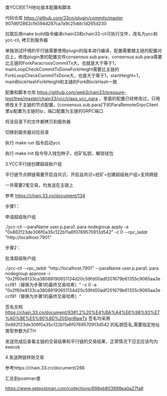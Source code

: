 类YCC的ETH地址版本配置和脚本

代码仓库
https://github.com/33cn/plugin/commits/master 907d6f2862cfe594d287ca7a9c25ddc1d265d230

拉取后用make build指令编译chain33和chain33-cli可执行文件，改名为ycc和ycc-cli, 拷贝到服务器

单独测试环境的平行链需要使用plugin的版本进行编译，配置需要跟主链的配置对应上，修改plugin里的配置文件consensus.sub.para，consensus.sub.para需要比主链的ForkParacrossCommitTx大，也就是大于等于1，mainLoopCheckCommitTxDoneForkHeight需要比主链的ForkLoopCheckCommitTxDone大，也是大于等于1，startHeight=1，mainBlockHashForkHeight和主链的ForkBlockHash一致

配置和脚本仓库 https://github.com/web3chain33/pressure-test/tree/master/chain33/ycc/class_ycc_para ，里面的配置已经修改过，只用修改关于主链的节点配置，[consensus.sub.para]下的ParaRemoteGrpcClient里ip配置为主链的ip，端口配置为主链的GRPC端口

将该目录下的文件都拷贝到服务器

切换到服务器对应目录

执行 make run 指令启动ycc

执行 make init 指令导入钱包种子，挖矿私钥，解锁钱包



3.YCC平行链创建超级账户组

平行链节点跨链需要开启自共识，开启自共识=挖矿=创建超级账户组=支持跨链

一共需要2笔交易，均发送在主链上

参考 https://chain.33.cn/document/134

步骤1：

申请超级账户组

./ycc-cli --paraName user.p.para1. para nodegroup apply -a "0x862f23de306f0a35c122b11a6f0769570913d542" -c 0 --rpc_laddr "http://localhost:7901"

步骤2：

批准超级账户组

./ycc-cli --rpc_laddr "http://localhost:7901" --paraName user.p.para1. para nodegroup approve -i "0x2f60e8133ca38089190651134d20c59fd00adf201679b61355c9065aa3eccf81（替换为步骤1的最终交易哈希）" -c 0 -a "0x2f60e8133ca38089190651134d20c59fd00adf201679b61355c9065aa3eccf81（替换为步骤1的最终交易哈希）"

签名文档 https://chain.33.cn/document/93#1.2%20%E4%BA%A4%E6%98%93%E7%AD%BE%E5%90%8D%20SignRawTx
签名均采用 0x862f23de306f0a35c122b11a6f0769570913d542 的私钥签名,需要指定地址类型参数为ETH

发送完成后查看主链的交易结果和平行链的交易结果，正常情况下日志应该均为execok

4.发送跨链转账交易

参考https://chain.33.cn/document/266

汇总到postman里

https://www.getpostman.com/collections/698eb803898ea0a27fa8